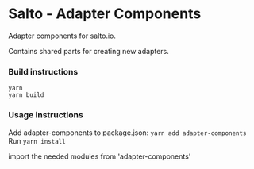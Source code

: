 # Salto - Adapter Components

Adapter components for salto.io.

Contains shared parts for creating new adapters.

### Build instructions

```
yarn
yarn build
```

### Usage instructions

Add adapter-components to package.json: `yarn add adapter-components`
Run `yarn install`

import the needed modules from 'adapter-components'
